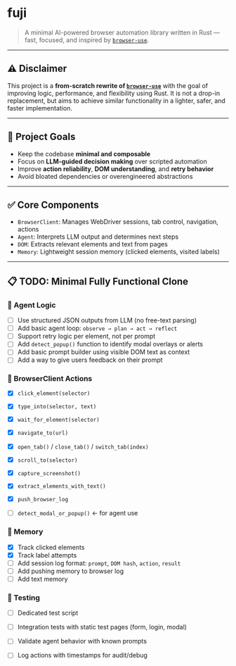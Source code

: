 # fuji

> A minimal AI-powered browser automation library written in Rust — fast, focused, and inspired by [`browser-use`](https://github.com/browser-use/browser-use).

---

## ⚠️ Disclaimer

This project is a **from-scratch rewrite of [`browser-use`](https://github.com/browser-use/browser-use)** with the goal of improving logic, performance, and flexibility using Rust. It is not a drop-in replacement, but aims to achieve similar functionality in a lighter, safer, and faster implementation.

---

## 🎯 Project Goals

- Keep the codebase **minimal and composable**
- Focus on **LLM-guided decision making** over scripted automation
- Improve **action reliability**, **DOM understanding**, and **retry behavior**
- Avoid bloated dependencies or overengineered abstractions

---

## ✅ Core Components

- `BrowserClient`: Manages WebDriver sessions, tab control, navigation, actions
- `Agent`: Interprets LLM output and determines next steps
- `DOM`: Extracts relevant elements and text from pages
- `Memory`: Lightweight session memory (clicked elements, visited labels)

---

## 📋 TODO: Minimal Fully Functional Clone

### 🧠 Agent Logic
- [ ] Use structured JSON outputs from LLM (no free-text parsing)
- [ ] Add basic agent loop: `observe → plan → act → reflect`
- [ ] Support retry logic per element, not per prompt
- [ ] Add `detect_popup()` function to identify modal overlays or alerts
- [ ] Add basic prompt builder using visible DOM text as context
- [ ] Add a way to give users feedback on their prompt

### 🧭 BrowserClient Actions
- [x] `click_element(selector)`
- [x] `type_into(selector, text)`
- [x] `wait_for_element(selector)`
- [x] `navigate_to(url)`
- [x] `open_tab()` / `close_tab()` / `switch_tab(index)`
- [X] `scroll_to(selector)`
- [X] `capture_screenshot()`
- [X] `extract_elements_with_text()`
- [X] `push_browser_log` 
- [ ] `detect_modal_or_popup()` ← for agent use


### 💾 Memory
- [x] Track clicked elements
- [x] Track label attempts
- [ ] Add session log format: `prompt`, `DOM hash`, `action`, `result`
- [ ] Add pushing memory to browser log
- [ ] Add text memory

### 🧪 Testing
- [ ] Dedicated test script
- [ ] Integration tests with static test pages (form, login, modal)
- [ ] Validate agent behavior with known prompts
- [ ] Log actions with timestamps for audit/debug


